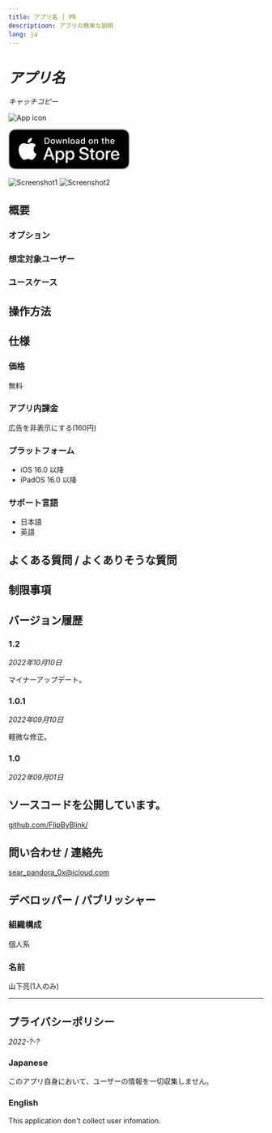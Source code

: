 ```yaml
---
title: アプリ名 | PR
descriptioon: アプリの簡単な説明
lang: ja
---
```


_アプリ名_
========
_キャッチコピー_

![App icon]()

[![AppStore link](App_Store_Badge.svg)](https://apps.apple.com/app/)

![Screenshot1]()
![Screenshot2]()

概要
----
### オプション
### 想定対象ユーザー
### ユースケース

操作方法
-------

仕様
----
### 価格
無料

### アプリ内課金
広告を非表示にする(160円)

### プラットフォーム
- iOS 16.0 以降
- iPadOS 16.0 以降

### サポート言語
- 日本語
- 英語

よくある質問 / よくありそうな質問
--------------------------

制限事項
-------

バージョン履歴
------------
### 1.2
_2022年10月10日_
<pre>マイナーアップデート。</pre>

### 1.0.1
_2022年09月10日_
<pre>軽微な修正。</pre>

### 1.0
_2022年09月01日_

ソースコードを公開しています。
------------------------
[github.com/FlipByBlink/](https://github.com/FlipByBlink/)

問い合わせ / 連絡先
-----------------
sear_pandora_0x@icloud.com

デベロッパー / パブリッシャー
-------------------------
### 組織構成
個人系

### 名前
山下亮(1人のみ)


---

プライバシーポリシー
-----------------
_2022-?-?_

### Japanese
このアプリ自身において、ユーザーの情報を一切収集しません。

### English
This application don't collect user infomation.

